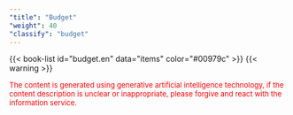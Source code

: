 ```yaml
---
"title": "Budget"
"weight": 40
"classify": "budget"
---
```


{{< book-list id="budget.en" data="items" color="#00979c" >}}
{{< warning >}}
<p>
   <font color="red" size="2pt">The content is generated using generative artificial intelligence technology, if the content description is unclear or inappropriate, please forgive and react with the information service.</font>
</p>
